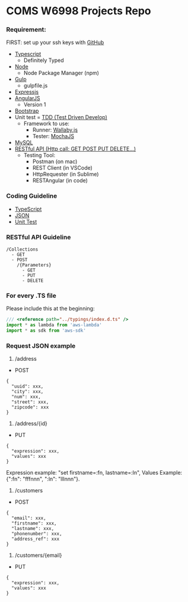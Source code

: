 # COMS W6998 Projects Repo

### Requirement:
FIRST: set up your ssh keys with [GitHub](https://help.github.com/articles/generating-a-new-ssh-key-and-adding-it-to-the-ssh-agent/)

- [Typescript](http://typescriptlang.org)
  - Definitely Typed
- [Node](http://nodejs.org)
  - Node Package Manager (npm)
- [Gulp](http://gulpjs.com)
  - gulpfile.js
- [Expressjs](http://expressjs.com)
- [AngularJS](http://angularjs.org)
  - Version 1
- [Bootstrap](http://getbootstrap.com)
- Unit test = [TDD (Test Driven Develop)](https://en.wikipedia.org/wiki/Test-driven_development)
  - Framework to use:
    - Runner: [Wallaby.js](https://wallabyjs.com/)
    - Tester: [MochaJS](https://mochajs.org/)
- [MySQL](http://mysql.com)
- [RESTful API (Http call: GET POST PUT DELETE...)](https://en.wikipedia.org/wiki/Hypertext_Transfer_Protocol)
  - Testing Tool: 
    - Postman (on mac)
    - REST Client (in VSCode)
    - HttpRequester (in Sublime)
    - RESTAngular (in code)

### Coding Guideline
- [TypeScript](https://github.com/Microsoft/TypeScript/wiki/Coding-guidelines)
- [JSON](https://google.github.io/styleguide/jsoncstyleguide.xml)
- [Unit Test](http://geosoft.no/development/unittesting.html)

### RESTful API Guideline
```
/Collections
  - GET
  - POST
    /{Parameters}
      - GET
      - PUT
      - DELETE
```

### For every .TS file
Please include this at the beginning:
```typescript
/// <reference path="../typings/index.d.ts" />
import * as lambda from 'aws-lambda'
import * as sdk from 'aws-sdk'
```

### Request JSON example
1. /address
- POST
```
{
  "uuid": xxx,
  "city": xxx,
  "num": xxx,
  "street": xxx,
  "zipcode": xxx
}
```

1. /address/{id}
- PUT
```
{
  "expression": xxx,
  "values": xxx
}
```
Expression example: "set firstname=:fn, lastname=:ln",
Values Example: {":fn": "fffnnn", ":ln": "lllnnn"}.

1. /customers
- POST
```
{
  "email": xxx,
  "firstname": xxx,
  "lastname": xxx,
  "phonenumber": xxx,
  "address_ref": xxx
}
```

1. /customers/{email}
- PUT
```
{
  "expression": xxx,
  "values": xxx
}
```
